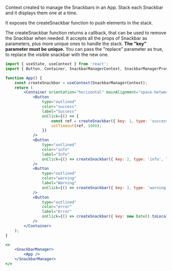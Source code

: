 

Context created to manage the Snackbars in an App.
Stack each Snackbar and it displays them one at a time.

It exposes the createSnackbar function to push elements in the stack.

The createSnackbar function returns a callback, that can be used to remove the Snackbar when needed.
It accepts all the props of Snackbar as parameters, plus more unique ones to handle the stack.
**The "key" parameter must be unique.**
You can pass the "replace" parameter as true, to replace the visible snackbar with the new one.

```jsx
import { useState, useContext } from 'react';
import { Button, Container, SnackbarManagerContext, SnackbarManagerProvider } from 'samagra-ui';

function App() {
    const createSnackbar = useContext(SnackbarManagerContext);
    return (
        <Container orientation="horizontal" mainAlignment="space-between" width="25rem">
            <Button
                type="outlined"
                color="success"
                label="Success"
                onClick={() => {
                    const ref = createSnackbar({ key: 1, type: 'success', label: 'label' });
                    setTimeout(ref, 1000);
                }}
            />
            <Button
                type="outlined"
                color="info"
                label="Info"
                onClick={() => createSnackbar({ key: 2, type: 'info', label: 'label' })}
            />
            <Button
                type="outlined"
                color="warning"
                label="Warning"
                onClick={() => createSnackbar({ key: 3, type: 'warning', label: 'label' })}
            />
            <Button
                type="outlined"
                color="error"
                label="Error"
                onClick={() => createSnackbar({ key: new Date().toLocaleString(), type: 'error', label: 'label', replace: true })}
            />
        </Container>
    );
}

<>
    <SnackbarManager>
        <App />
    </SnackbarManager>
</>
```


